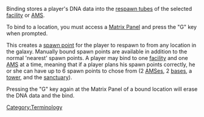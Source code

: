 Binding stores a player's DNA data into the [respawn
tubes](respawn_tube.md) of the selected
[facility](../locations/Facilities.md) or [AMS](../vehicles/Advanced_Mobile_Station.md).

To bind to a location, you must access a [Matrix
Panel](items/Matrix_Panel.md) and press the "G" key when prompted.

This creates a [spawn point](spawn_point.md) for the player to
respawn to from any location in the galaxy. Manually bound spawn points
are available in addition to the normal 'nearest' spawn points. A player
may bind to one [facility](../locations/Facilities.md) and one
[AMS](../vehicles/Advanced_Mobile_Station.md) at a time, meaning that if a player plans his
spawn points correctly, he or she can have up to 6 spawn points to chose
from (2 [AMSes](../vehicles/Advanced_Mobile_Station.md), 2 [bases](../locations/Facilities.md), a
[tower](Tower.md), and the [sanctuary](../locations/Sanctuary.md)).

Pressing the "G" key again at the Matrix Panel of a bound location will
erase the DNA data and the bind.

[Category:Terminology](Category:Terminology.md)
